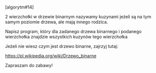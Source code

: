 [algorytm#14]

2 wierzchołki w drzewie binarnym nazywamy kuzynami jeżeli są na tym samym poziomie drzewa, ale mają innego rodzica.

Napisz program, który dla zadanego drzewa binarnego i podanego wierzchołka znajdzie wszystkich kuzynów tego wierzchołka

Jeżeli nie wiesz czym jest drzewo binarne, zajrzyj tutaj:

https://pl.wikipedia.org/wiki/Drzewo_binarne

Zapraszam do zabawy!
